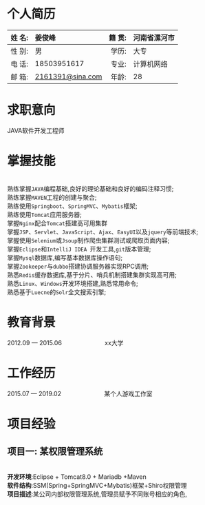 # 个人简历

|姓 名:|姜俊峰|籍 贯:|河南省漯河市|
|---:|:---|---:|:---|
|性 别:|男|学历:|大专|
|电 话:|18503951617|专业:|计算机网络|
|邮 箱:|<2161391@sina.com>|年龄:|28|


# 求职意向
JAVA软件开发工程师

# 掌握技能   

<br/>熟练掌握`JAVA`编程基础,良好的理论基础和良好的编码注释习惯;  
  熟练掌握`MAVEN`工程的创建与聚合;   
  熟练使用`Springboot`、`SpringMVC`、`Mybatis`框架;   
  熟练使用`Tomcat`应用服务器;   
  掌握`Nginx`配合`Tomcat`搭建高可用集群  
  掌握`JSP`、`Servlet`、`JavaScript`、`Ajax`、`EasyUI`以及`jquery`等前端技术;   
  掌握使用`Selenium`或`Jsoup`制作爬虫集群测试或爬取页面内容;   
  掌握`Eclipse`和`IntelliJ IDEA `开发工具,`git`版本管理;   
  掌握`Mysql`数据库,编写基本数据库操作语句;   
  掌握`Zookeeper`与`dubbo`搭建协调服务器实现RPC调用;   
  熟悉`Redis`缓存数据库,基于分片、哨兵机制搭建集群实现高可用;   
  熟悉`Linux`、`Windows`开发环境搭建,熟悉常用命令;   
  熟悉基于`Luecne`的`Solr`全文搜索引擎;   
  
# 教育背景

<span style="text-align:left">2012.09 — 2015.06</span><span style="padding:100px"/><span style="text-align:right;">xx大学</span>

# 工作经历

2015.07 — 2019.02<span style="padding:100px"/><span style="text-align:right;">某个人游戏工作室</span>

# 项目经验   

## 项目一: 某权限管理系统
<br/>**开发环境**:Eclipse + Tomcat8.0 + Mariadb +Maven   
**软件结构**:SSM(Spring+SpringMVC+Mybatis)框架+Shiro权限管理   
**项目描述**:某公司内部权限管理系统,管理员赋予不同账号相应的角色,
